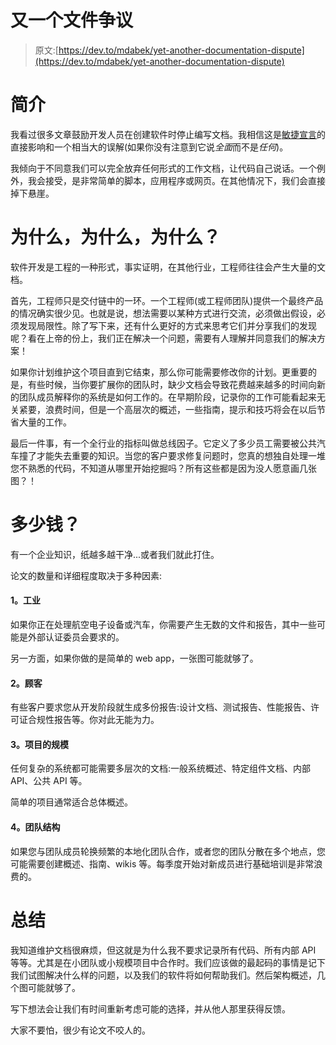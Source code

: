 # 又一个文件争议

> 原文:[https://dev.to/mdabek/yet-another-documentation-dispute](https://dev.to/mdabek/yet-another-documentation-dispute)

# [](#introduction)简介

我看过很多文章鼓励开发人员在创建软件时停止编写文档。我相信这是[敏捷宣言](http://agilemanifesto.org/)的直接影响和一个相当大的误解(如果你没有注意到它说*全面*而不是*任何*)。

我倾向于不同意我们可以完全放弃任何形式的工作文档，让代码自己说话。一个例外，我会接受，是非常简单的脚本，应用程序或网页。在其他情况下，我们会直接掉下悬崖。

# [](#why-why-why)为什么，为什么，为什么？

软件开发是工程的一种形式，事实证明，在其他行业，工程师往往会产生大量的文档。

首先，工程师只是交付链中的一环。一个工程师(或工程师团队)提供一个最终产品的情况确实很少见。也就是说，想法需要以某种方式进行交流，必须做出假设，必须发现局限性。除了写下来，还有什么更好的方式来思考它们并分享我们的发现呢？看在上帝的份上，我们正在解决一个问题，需要有人理解并同意我们的解决方案！

如果你计划维护这个项目直到它结束，那么你可能需要修改你的计划。更重要的是，有些时候，当你要扩展你的团队时，缺少文档会导致花费越来越多的时间向新的团队成员解释你的系统是如何工作的。在早期阶段，记录你的工作可能看起来无关紧要，浪费时间，但是一个高层次的概述，一些指南，提示和技巧将会在以后节省大量的工作。

最后一件事，有一个全行业的指标叫做总线因子。它定义了多少员工需要被公共汽车撞了才能失去重要的知识。当您的客户要求修复问题时，您真的想独自处理一堆您不熟悉的代码，不知道从哪里开始挖掘吗？所有这些都是因为没人愿意画几张图？！

# [](#how-much)多少钱？

有一个企业知识，纸越多越干净...或者我们就此打住。

论文的数量和详细程度取决于多种因素:

#### [](#1-industry)1。工业

如果你正在处理航空电子设备或汽车，你需要产生无数的文件和报告，其中一些可能是外部认证委员会要求的。

另一方面，如果你做的是简单的 web app，一张图可能就够了。

#### [](#2-customer)2。顾客

有些客户要求您从开发阶段就生成多份报告:设计文档、测试报告、性能报告、许可证合规性报告等。你对此无能为力。

#### [](#3-size-of-the-project)3。项目的规模

任何复杂的系统都可能需要多层次的文档:一般系统概述、特定组件文档、内部 API、公共 API 等。

简单的项目通常适合总体概述。

#### [](#4-team-structure)4。团队结构

如果您与团队成员轮换频繁的本地化团队合作，或者您的团队分散在多个地点，您可能需要创建概述、指南、wikis 等。每季度开始对新成员进行基础培训是非常浪费的。

# [](#summary)总结

我知道维护文档很麻烦，但这就是为什么我不要求记录所有代码、所有内部 API 等等。尤其是在小团队或小规模项目中合作时。我们应该做的最起码的事情是记下我们试图解决什么样的问题，以及我们的软件将如何帮助我们。然后架构概述，几个图可能就够了。

写下想法会让我们有时间重新考虑可能的选择，并从他人那里获得反馈。

大家不要怕，很少有论文不咬人的。